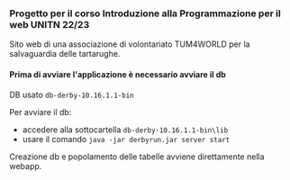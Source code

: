 ### Progetto per il corso Introduzione alla Programmazione per il web UNITN 22/23

Sito web di una associazione di volontariato TUM4WORLD per la salvaguardia delle tartarughe.

#### Prima di avviare l'applicazione è necessario avviare il db

DB usato `db-derby-10.16.1.1-bin`

Per avviare il db:

- accedere alla sottocartella `db-derby-10.16.1.1-bin\lib`
- usare il comando `java -jar derbyrun.jar server start`

Creazione db e popolamento delle tabelle avviene direttamente nella webapp.
